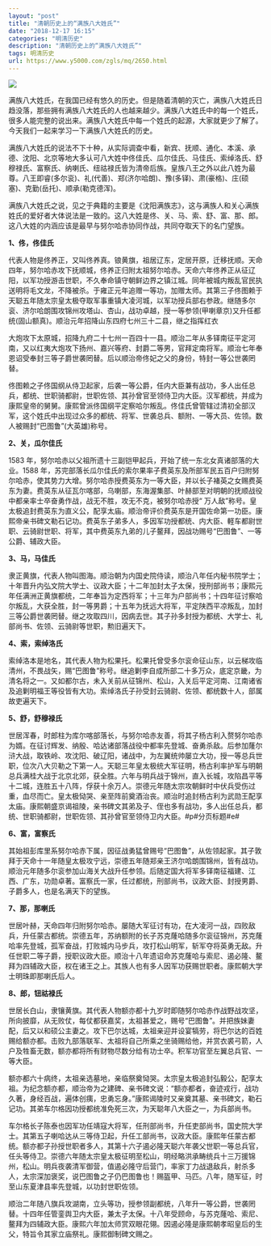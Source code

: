 ```yaml
---
layout: "post"
title: "清朝历史上的“满族八大姓氏”"
date: "2018-12-17 16:15"
categories: "明清历史"
description: "清朝历史上的“满族八大姓氏”"
tags: 明清历史
url: https://www.y5000.com/zgls/mq/2650.html
---
```






![](https://img.y5000.com/uploads/allimg/160514/4-160514211120106.jpg)

满族八大姓氏，在我国已经有悠久的历史。但是随着清朝的灭亡，满族八大姓氏日趋没落，那些拥有满族八大姓氏的人也越来越少。满族八大姓氏中的每一个姓氏，很多人能完整的说出来。满族八大姓氏中每一个姓氏的起源，大家就更少了解了。今天我们一起来学习一下满族八大姓氏的历史。

满族八大姓氏的说法不下十种，从实际调查中看，新宾、抚顺、通化、本溪、承德、沈阳、北京等地大多认可八大姓中佟佳氏、瓜尔佳氏、马佳氏、索绰洛氏、舒穆禄氏、富察氏、纳喇氏、纽祜禄氏皆为清帝后族。皇族八王之外以此八姓为最尊。八王即睿(多尔衮)、礼(代善)、郑(济尔哈朗)、豫(多铎)、肃(豪格)、庄(硕塞)、克勤(岳托)、顺承(勒克德浑)。

满族八大姓氏之说，见之于典籍的主要是《沈阳满族志》，这与满族人和关心满族姓氏的爱好者大体说法是一致的。这八大姓是佟、关、马、索、舒、富、那、郎。这八大姓的内涵应该是最早与努尔哈赤协同作战，共同夺取天下的名门望族。

**1、佟，佟佳氏**

代表人物是佟养正，又叫佟养真。锒黄旗，祖居辽东，定居开原，迁移抚顺。天命四年，努尔哈赤攻下抚顺城，佟养正归附太祖努尔哈赤。天命六年佟养正从征辽阳，以军功授游击世职，不久奉命镇守朝鲜边界之镇江城。同年被城内叛乱官民执送明将毛文龙，不降被杀。于雍正元年追赠一等功，加赠太师。其第三子佟图赖于天聪五年随太宗皇太极夺取军事重镇大凌河城，以军功授兵部右参政。继随多尔衮、济尔哈朗围攻锦州攻塔山、杏山，战功卓越，授一等参领(甲喇章京)又升任都统(固山额真)。顺治元年招降山东四府七州三十二县，继之指挥红衣

大炮攻下太原城，招降九府二十七州一百四十一县。顺治二年从多铎南征平定河南，又以红夷大炮攻下扬州、嘉兴等府、封爵二等男，官拜定南将军。顺治七年奉恩诏受奉封三等子爵世袭罔替。后以顺治帝佟妃之父的身份，特封一等公世袭罔替。

佟图赖之子佟国纲从侍卫起家，后袭一等公爵，任内大臣兼有战功，多人出任总兵，都统、世职骑都尉，世职佐领、其孙曾官至领侍卫内大臣。汉军都统，并成为康熙皇帝的舅舅。康熙曾派佟国纲平定察哈尔叛乱。佟佳氏曾管辖过清初全部汉军，这个姓氏中出现过众多的都统、将军、世袭总兵、额附、一等大员、佐领。数人被赐封“巴图鲁”(大英雄)称号。

**2、关，瓜尔佳氏**

1583 年，努尔哈赤以父祖所遗十三副铠甲起兵，开始了统一东北女真诸部落的大业。1588
年，苏完部落长瓜尔佳氏的索尔果率子费英东及所部军民五百户归附努尔哈赤，使其势力大增。努尔哈赤授费英东为一等大臣，并以长子褚英之女赐费英东为妻。费英东从征瓦尔喀部，乌喇部，东海渥集部、叶赫部至对明朝的抚顺战役中都亲率士卒奋勇作战，战无不胜，攻无不克，被努尔哈赤授“
万人敌”称号。皇太极追封费英东为直义公，配享太庙。顺治帝评价费英东是开国佐命第一功臣。康熙帝亲书碑文勒石记功。费英东子弟多人，多因军功授都统、内大臣、軽车都尉世职、云骑尉世职、将军，其中费英东九弟的儿子鳌拜，因战功赐号“巴图鲁”、一等公爵、辅政大臣。

**3、马，马佳氏**

隶正黄旗，代表人物叫图海。顺治朝为内国史院侍读，顺治八年任内秘书院学士；十年晋升内弘文院大学士、议政大臣；十二年加封太子太保，授刑部尚书；康熙元年任满洲正黄旗都统，二年奉旨为定西将军；十三年为户部尚书；十四年征讨察哈尔叛乱，大获全胜，封一等男爵；十五年为抚远大将军，平定陕西平凉叛乱，加封三等公爵世袭罔替。继之攻取四川，因病去世。其子孙多封授为都统、大学士、礼部尚书、佐领、云骑尉等世职，勲旧遍天下。

**4、索，索绰洛氏**

索绰洛本是地名，其代表人物为松果托。松果托曾受多尔衮命征山东，以云梯攻临清州，不畏战矢，赐“巴图鲁”称号。继追剿李自成所部二十多万众，底定京畿，为清名将之一。又如都尔古，未入关前从征锦州、松山，入关后平定河南、江南诸省及追剿明福王等役皆有大功。索绰洛氏子孙受封云骑尉、佐领、都统数十人，部属故吏遍天下。

**5、舒，舒穆禄氏**

世居浑春，时郎柱为库尔喀部落长，与努尔哈赤友善，将其子杨古利入赘努尔哈赤为婿。在征讨辉发、纳殷、哈达诸部落战役中都率先登城、奋勇杀敌。后参加蕯尔浒大战，取铁岭、攻沈阳、破辽阳，诸战中，为左翼统帅屡立大功，授一等总兵世职，位次八大贝勒之下第一人。天聪三年皇太极统大军征明，杨古利率护军与明朝总兵满桂大战于北京北郊，获全胜。六年与明兵战于锦州，直入长城，攻陷昌平等十二城，连胜五十八阵，俘获十余万人。崇德元年随太宗攻朝鲜时中伏兵受伤过重，血尽而亡。皇太极恸哭、亲至阵前奠酒治丧。顺治时追封杨古利为武勋王配享太庙。康熙朝盛京谒祖陵，亲书碑文其弟及子、侄也多有战功，多人出任总兵，都统、世职骑都尉，世职佐领、其孙曾官至领侍卫内大臣。#p#分页标题#e#

**6、富，富察氏**

其始祖彭库里系努尔哈赤下属，因征战勇猛曾赐号“巴图鲁”，从佐领起家。其子敦拜于天命十一年随皇太极攻宁远，崇德五年随郑亲王济尔哈朗围锦州，皆有战功。顺治元年随多尔衮参加山海关大战升任参领。后随定国大将军多铎南征福建、江西、广东，功勋卓著。富察氏一家，任过都统，刑部尚书，议政大臣、封授男爵、子爵多人，也是名满天下的望族。

**7、那，那喇氏**

世居叶赫，天命四年归附努尔哈赤。屡随大军征讨有功，在大凌河一战，四败敌兵，升任蒙古都统。崇德五年，苏纳额附的长子苏克蕯哈随多尔衮征锦州，苏克蕯哈率先登城，孤军奋战，打败城内马步兵，攻打松山明军，斩军夺将英勇无敌。升任世职二等子爵，授职议政大臣。顺治十八年遗诏命苏克蕯哈与索尼、遏必隆、鳌拜为四辅政大臣，权在诸王之上。其族人也有多人因军功获赐世职者。康熙朝大学士明珠即那喇氏后人。

**8、郎，钮祜禄氏**

世居长白山，隶镶黄旗。其代表人物额亦都十九岁时即随努尔哈赤作战野战攻坚，所向披靡，从无败仗，每仗都获嘉奖，太祖甚爱之，赐号“巴图鲁”。并把族妹妻配，后又以和硕公主妻之。攻下巴尔达城，太祖亲迎并设宴犒劳，将巴尔达的百姓赐给额亦都。击败九部落联军、太祖将自己所乘之坐骑赐给他，并赏衣裘弓箭，人户及牲畜无数，额亦都将所有财物尽数分给有功士卒。积军功官至左翼总兵官、一等大臣。

额亦都六十病终，太祖亲选墓地，亲临祭奠恸哭。太宗皇太极追封弘毅公，配享太祖。为纪念额亦都，顺治帝为之建碑、亲书碑文说：“额亦都者，奋迹戎行，战功久著，身经百战，遍体创痍，忠勇忘身。”康熙谒陵时又亲奠其墓、亲书碑文，勒石记功。其弟车尔格因功授都统准免死三次，为天聪年八大臣之一，为兵部尚书。

车尔格长子陈泰也因军功任靖寇大将军，任刑部尚书，升任吏部尚书，国史院大学士。其第五子喇哈达从三等侍卫起，升任工部尚书，议政大臣。康熙年任蒙古都统。额亦都子孙授世职者多人，其第十六子遏必隆天聪六年袭父世职一等总兵官，任头等侍卫。崇德六年随太宗皇太极征明至松山，明经略洪承畴统兵十三万援锦州，松山。明兵夜袭清军御营，值遏必隆守后营门，率家丁力战退敌兵，射杀多人，太宗深加褒奖，说巴图鲁之子仍巴图鲁也！赐盔甲、马匹。八年，随军征，时至山东夏津县率先登城，以功封世职佐领。

顺治二年随八旗兵攻湖南，立头等功，授参领副都统，八年升一等公爵，世袭罔替。十四年任管銮舆卫内大臣，兼太子太保。十八年受顾命，与苏克蕯哈、索尼、鳌拜为四辅政大臣。康熙六年加太师赏双眼花翎。因遏必隆是康熙朝孝昭皇后的生父，特旨令其家立庙祭礼。康熙御制碑文赐之。
